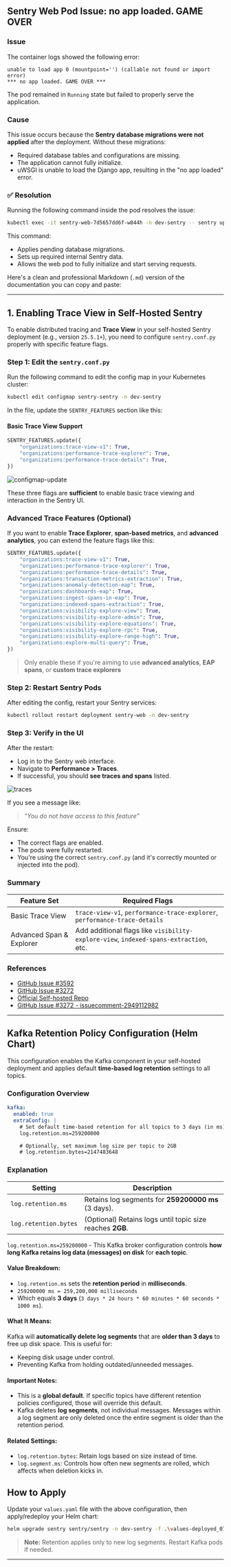 ## Sentry Web Pod Issue: **no app loaded. GAME OVER**

### **Issue**

The container logs showed the following error:

```
unable to load app 0 (mountpoint='') (callable not found or import error)
*** no app loaded. GAME OVER ***
```

The pod remained in `Running` state but failed to properly serve the application.

### **Cause**

This issue occurs because the **Sentry database migrations were not applied** after the deployment. Without these migrations:

* Required database tables and configurations are missing.
* The application cannot fully initialize.
* uWSGI is unable to load the Django app, resulting in the "no app loaded" error.
  
### ✅ **Resolution**

Running the following command inside the pod resolves the issue:

```bash
kubectl exec -it sentry-web-7d5657dd6f-w844h -n dev-sentry -- sentry upgrade
```

This command:

* Applies pending database migrations.
* Sets up required internal Sentry data.
* Allows the web pod to fully initialize and start serving requests.

Here's a clean and professional Markdown (`.md`) version of the documentation you can copy and paste:

---

## 1. Enabling Trace View in Self-Hosted Sentry

To enable distributed tracing and **Trace View** in your self-hosted Sentry deployment (e.g., version `25.5.1+`), you need to configure `sentry.conf.py` properly with specific feature flags.

### Step 1: Edit the `sentry.conf.py`

Run the following command to edit the config map in your Kubernetes cluster:

```bash
kubectl edit configmap sentry-sentry -n dev-sentry
```

In the file, update the `SENTRY_FEATURES` section like this:

#### Basic Trace View Support

```python
SENTRY_FEATURES.update({
    "organizations:trace-view-v1": True,
    "organizations:performance-trace-explorer": True,
    "organizations:performance-trace-details": True,
})
```
![configmap-update](screen-shots/configmap-update.png)

These three flags are **sufficient** to enable basic trace viewing and interaction in the Sentry UI.

### Advanced Trace Features (Optional)

If you want to enable **Trace Explorer**, **span-based metrics**, and **advanced analytics**, you can extend the feature flags like this:

```python
SENTRY_FEATURES.update({
    "organizations:trace-view-v1": True,
    "organizations:performance-trace-explorer": True,
    "organizations:performance-trace-details": True,
    "organizations:transaction-metrics-extraction": True,
    "organizations:anomaly-detection-eap": True,
    "organizations:dashboards-eap": True,
    "organizations:ingest-spans-in-eap": True,
    "organizations:indexed-spans-extraction": True,
    "organizations:visibility-explore-view": True,
    "organizations:visibility-explore-admin": True,
    "organizations:visibility-explore-equations": True,
    "organizations:visibility-explore-rpc": True,
    "organizations:visibility-explore-range-high": True,
    "organizations:explore-multi-query": True,
})
```

> Only enable these if you're aiming to use **advanced analytics**, **EAP spans**, or **custom trace explorers**

### Step 2: Restart Sentry Pods

After editing the config, restart your Sentry services:

```bash
kubectl rollout restart deployment sentry-web -n dev-sentry
```

### Step 3: Verify in the UI

After the restart:

* Log in to the Sentry web interface.
* Navigate to **Performance > Traces**.
* If successful, you should **see traces and spans** listed.

![traces](screen-shots/traces.png)

If you see a message like:

> *“You do not have access to this feature”*

Ensure:

* The correct flags are enabled.
* The pods were fully restarted.
* You're using the correct `sentry.conf.py` (and it's correctly mounted or injected into the pod).
  
### Summary

| Feature Set              | Required Flags                                                                        |
| ------------------------ | ------------------------------------------------------------------------------------- |
| Basic Trace View         | `trace-view-v1`, `performance-trace-explorer`, `performance-trace-details`            |
| Advanced Span & Explorer | Add additional flags like `visibility-explore-view`, `indexed-spans-extraction`, etc. |


### References

* [GitHub Issue #3592](https://github.com/getsentry/self-hosted/issues/3592)
* [GitHub Issue #3272](https://github.com/getsentry/self-hosted/issues/3272)
* [Official Self-hosted Repo](https://github.com/getsentry/self-hosted)
* [GitHub Issue #3272 - issuecomment-2949112982](https://github.com/getsentry/self-hosted/issues/3592#issuecomment-2949112982)

---

## Kafka Retention Policy Configuration (Helm Chart)

This configuration enables the Kafka component in your self-hosted deployment and applies default **time-based log retention** settings to all topics.

### Configuration Overview

```yaml
kafka:
  enabled: true
  extraConfig: |
    # Set default time-based retention for all topics to 3 days (in ms)
    log.retention.ms=259200000

    # Optionally, set maximum log size per topic to 2GB
    # log.retention.bytes=2147483648
```

### Explanation

| Setting               | Description                                               |
| --------------------- | --------------------------------------------------------- |
| `log.retention.ms`    | Retains log segments for **259200000 ms** (3 days).       |
| `log.retention.bytes` | (Optional) Retains logs until topic size reaches **2GB**. |


`log.retention.ms=259200000` - This Kafka broker configuration controls **how long Kafka retains log data (messages) on disk** for **each topic**.

#### Value Breakdown:

* `log.retention.ms` sets the **retention period** in **milliseconds**.
* `259200000 ms = 259,200,000 milliseconds`
* Which equals **3 days** (`3 days * 24 hours * 60 minutes * 60 seconds * 1000 ms`).

#### What It Means:

Kafka will **automatically delete log segments** that are **older than 3 days** to free up disk space. This is useful for:

* Keeping disk usage under control.
* Preventing Kafka from holding outdated/unneeded messages.

#### Important Notes:

* This is a **global default**. If specific topics have different retention policies configured, those will override this default.
* Kafka deletes **log segments**, not individual messages. Messages within a log segment are only deleted once the entire segment is older than the retention period.

#### Related Settings:

* `log.retention.bytes`: Retain logs based on size instead of time.
* `log.segment.ms`: Controls how often new segments are rolled, which affects when deletion kicks in.

## How to Apply

Update your `values.yaml` file with the above configuration, then apply/redeploy your Helm chart:

```bash
helm upgrade sentry sentry/sentry -n dev-sentry -f .\values-deployed_07_01.yaml --wait --timeout 45m
```

> **Note:** Retention applies only to new log segments. Restart Kafka pods if needed.

---
